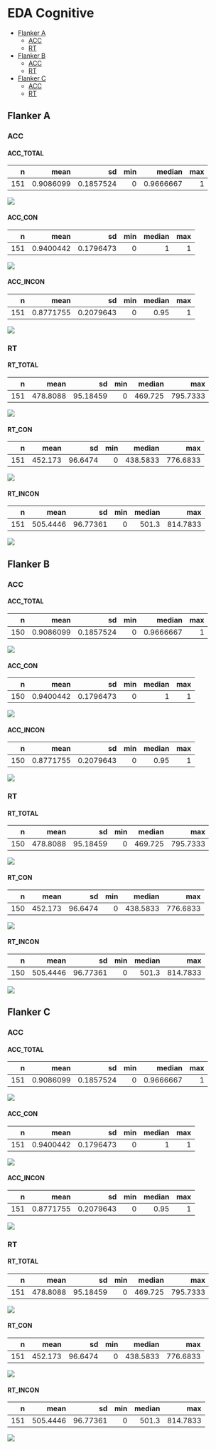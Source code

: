 EDA Cognitive
================

-   [Flanker A](#flanker-a)
    -   [ACC](#acc)
    -   [RT](#rt)
-   [Flanker B](#flanker-b)
    -   [ACC](#acc-1)
    -   [RT](#rt-1)
-   [Flanker C](#flanker-c)
    -   [ACC](#acc-2)
    -   [RT](#rt-2)

Flanker A
---------

### ACC

#### ACC\_TOTAL

|    n|       mean|         sd|  min|     median|  max|
|----:|----------:|----------:|----:|----------:|----:|
|  151|  0.9086099|  0.1857524|    0|  0.9666667|    1|

![](EDA_cognitive_files/figure-markdown_github/unnamed-chunk-4-1.png)

#### ACC\_CON

|    n|       mean|         sd|  min|  median|  max|
|----:|----------:|----------:|----:|-------:|----:|
|  151|  0.9400442|  0.1796473|    0|       1|    1|

![](EDA_cognitive_files/figure-markdown_github/unnamed-chunk-6-1.png)

#### ACC\_INCON

|    n|       mean|         sd|  min|  median|  max|
|----:|----------:|----------:|----:|-------:|----:|
|  151|  0.8771755|  0.2079643|    0|    0.95|    1|

![](EDA_cognitive_files/figure-markdown_github/unnamed-chunk-8-1.png)

### RT

#### RT\_TOTAL

|    n|      mean|        sd|  min|   median|       max|
|----:|---------:|---------:|----:|--------:|---------:|
|  151|  478.8088|  95.18459|    0|  469.725|  795.7333|

![](EDA_cognitive_files/figure-markdown_github/unnamed-chunk-10-1.png)

#### RT\_CON

|    n|     mean|       sd|  min|    median|       max|
|----:|--------:|--------:|----:|---------:|---------:|
|  151|  452.173|  96.6474|    0|  438.5833|  776.6833|

![](EDA_cognitive_files/figure-markdown_github/unnamed-chunk-12-1.png)

#### RT\_INCON

|    n|      mean|        sd|  min|  median|       max|
|----:|---------:|---------:|----:|-------:|---------:|
|  151|  505.4446|  96.77361|    0|   501.3|  814.7833|

![](EDA_cognitive_files/figure-markdown_github/unnamed-chunk-14-1.png)

Flanker B
---------

### ACC

#### ACC\_TOTAL

|    n|       mean|         sd|  min|     median|  max|
|----:|----------:|----------:|----:|----------:|----:|
|  150|  0.9086099|  0.1857524|    0|  0.9666667|    1|

![](EDA_cognitive_files/figure-markdown_github/unnamed-chunk-16-1.png)

#### ACC\_CON

|    n|       mean|         sd|  min|  median|  max|
|----:|----------:|----------:|----:|-------:|----:|
|  150|  0.9400442|  0.1796473|    0|       1|    1|

![](EDA_cognitive_files/figure-markdown_github/unnamed-chunk-18-1.png)

#### ACC\_INCON

|    n|       mean|         sd|  min|  median|  max|
|----:|----------:|----------:|----:|-------:|----:|
|  150|  0.8771755|  0.2079643|    0|    0.95|    1|

![](EDA_cognitive_files/figure-markdown_github/unnamed-chunk-20-1.png)

### RT

#### RT\_TOTAL

|    n|      mean|        sd|  min|   median|       max|
|----:|---------:|---------:|----:|--------:|---------:|
|  150|  478.8088|  95.18459|    0|  469.725|  795.7333|

![](EDA_cognitive_files/figure-markdown_github/unnamed-chunk-22-1.png)

#### RT\_CON

|    n|     mean|       sd|  min|    median|       max|
|----:|--------:|--------:|----:|---------:|---------:|
|  150|  452.173|  96.6474|    0|  438.5833|  776.6833|

![](EDA_cognitive_files/figure-markdown_github/unnamed-chunk-24-1.png)

#### RT\_INCON

|    n|      mean|        sd|  min|  median|       max|
|----:|---------:|---------:|----:|-------:|---------:|
|  150|  505.4446|  96.77361|    0|   501.3|  814.7833|

![](EDA_cognitive_files/figure-markdown_github/unnamed-chunk-26-1.png)

Flanker C
---------

### ACC

#### ACC\_TOTAL

|    n|       mean|         sd|  min|     median|  max|
|----:|----------:|----------:|----:|----------:|----:|
|  151|  0.9086099|  0.1857524|    0|  0.9666667|    1|

![](EDA_cognitive_files/figure-markdown_github/unnamed-chunk-28-1.png)

#### ACC\_CON

|    n|       mean|         sd|  min|  median|  max|
|----:|----------:|----------:|----:|-------:|----:|
|  151|  0.9400442|  0.1796473|    0|       1|    1|

![](EDA_cognitive_files/figure-markdown_github/unnamed-chunk-30-1.png)

#### ACC\_INCON

|    n|       mean|         sd|  min|  median|  max|
|----:|----------:|----------:|----:|-------:|----:|
|  151|  0.8771755|  0.2079643|    0|    0.95|    1|

![](EDA_cognitive_files/figure-markdown_github/unnamed-chunk-32-1.png)

### RT

#### RT\_TOTAL

|    n|      mean|        sd|  min|   median|       max|
|----:|---------:|---------:|----:|--------:|---------:|
|  151|  478.8088|  95.18459|    0|  469.725|  795.7333|

![](EDA_cognitive_files/figure-markdown_github/unnamed-chunk-34-1.png)

#### RT\_CON

|    n|     mean|       sd|  min|    median|       max|
|----:|--------:|--------:|----:|---------:|---------:|
|  151|  452.173|  96.6474|    0|  438.5833|  776.6833|

![](EDA_cognitive_files/figure-markdown_github/unnamed-chunk-36-1.png)

#### RT\_INCON

|    n|      mean|        sd|  min|  median|       max|
|----:|---------:|---------:|----:|-------:|---------:|
|  151|  505.4446|  96.77361|    0|   501.3|  814.7833|

![](EDA_cognitive_files/figure-markdown_github/unnamed-chunk-38-1.png)
